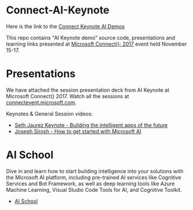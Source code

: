 # Connect-AI-Keynote

Here is the link to the [Connect Keynote AI Demos](https://github.com/Microsoft/Connect-keynote_AI_demos)

This repo contains "AI Keynote demo" source code, presentations and learning links presented at [Microsoft Connect(); 2017](https://connectevent.microsoft.com) event held November 15-17. 

# Presentations
We have attached the session presentation deck from AI Keynote at Microsoft Connect() 2017. Watch all the sessions at [connectevent.microsoft.com](https://connectevent.microsoft.com/).

Keynotes & General Session videos:
* [Seth Jaurez Keynote - Building the intelligent apps of the future](https://channel9.msdn.com/Events/Connect/2017/K101)
* [Joseph Sirosh - How to get started with Microsoft AI](https://channel9.msdn.com/Events/Connect/2017/G102)

# AI School 
Dive in and learn how to start building intelligence into your solutions with the Microsoft AI platform, including pre-trained AI services like Cognitive Services and Bot Framework, as well as deep learning tools like Azure Machine Learning, Visual Studio Code Tools for AI, and Cognitive Toolkit.
* [AI School](https://aischool.microsoft.com/learning-paths)